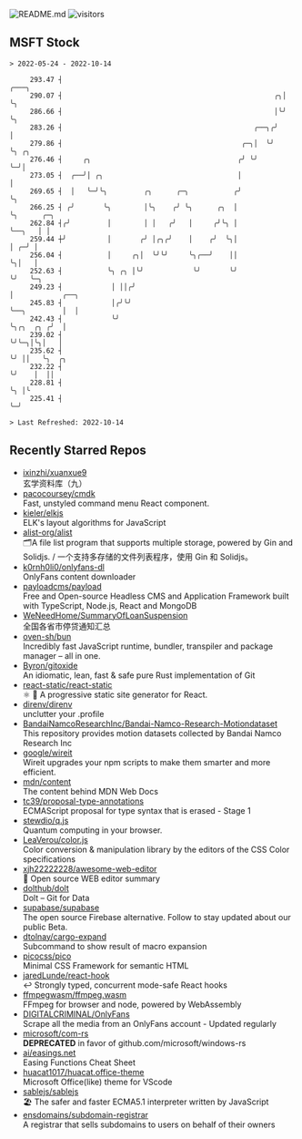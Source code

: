 ![README.md](https://github.com/Gerhut/Gerhut/workflows/README.md/badge.svg)
![visitors](https://visitors.vercel.app/Gerhut/Gerhut?token=8cf69d1f6813d272ef062726b6070c9be4ff72038cfe5a7ded7384a8da65d866)

## MSFT Stock

```
> 2022-05-24 - 2022-10-14

     293.47 ┤                                                      ╭───╮                                         
     290.07 ┤                                                    ╭╮│   ╰╮                                        
     286.66 ┤                                                    │╰╯    ╰╮                                       
     283.26 ┤                                               ╭──╮╭╯       │                                       
     279.86 ┤                                            ╭─╮│  ╰╯        ╰╮ ╭╮                                   
     276.46 ┤     ╭╮                                    ╭╯ ╰╯             ╰─╯│                                   
     273.05 ┤  ╭──╯│ ╭╮                                 │                    │                                   
     269.65 ┤  │   ╰─╯╰╮         ╭╮      ╭─╮           ╭╯                    ╰╮                                  
     266.25 ┤ ╭╯       ╰╮        │╰╮    ╭╯ ╰╮      ╭╮  │                      ╰╮      ╭─╮                        
     262.84 ┤╭╯         │        │ │   ╭╯   │     ╭╯╰╮ │                       ╰──╮   │ │                        
     259.44 ┼╯          │       ╭╯ │╭╮╭╯    │    ╭╯  ╰╮│                          │ ╭─╯ │                        
     256.04 ┤           │     ╭╮│  ╰╯╰╯     ╰╮╭──╯    ││                          ╰╮│   │                        
     252.63 ┤           ╰╮ ╭╮ │╰╯            ╰╯       ╰╯                           ╰╯   ╰─╮                      
     249.23 ┤            │ ││╭╯                                                           │            ╭──╮      
     245.83 ┤            │╭╯╰╯                                                            ╰──╮         │  │      
     242.43 ┤            ╰╯                                                                  ╰╮╭╮  ╭╮ ╭╯  │      
     239.02 ┤                                                                                 ╰╯╰─╮│╰╮│   │      
     235.62 ┤                                                                                     ╰╯ ││   ╰╮  ╭╮ 
     232.22 ┤                                                                                        ╰╯    │  ││ 
     228.81 ┤                                                                                              ╰╮ │╰ 
     225.41 ┤                                                                                               ╰─╯  

> Last Refreshed: 2022-10-14
```

## Recently Starred Repos

- [ixinzhi/xuanxue9](https://github.com/ixinzhi/xuanxue9)  
  玄学资料库（九）
- [pacocoursey/cmdk](https://github.com/pacocoursey/cmdk)  
  Fast, unstyled command menu React component.
- [kieler/elkjs](https://github.com/kieler/elkjs)  
  ELK's layout algorithms for JavaScript
- [alist-org/alist](https://github.com/alist-org/alist)  
  🗂️A file list program that supports multiple storage, powered by Gin and Solidjs. / 一个支持多存储的文件列表程序，使用 Gin 和 Solidjs。
- [k0rnh0li0/onlyfans-dl](https://github.com/k0rnh0li0/onlyfans-dl)  
  OnlyFans content downloader
- [payloadcms/payload](https://github.com/payloadcms/payload)  
  Free and Open-source Headless CMS and Application Framework built with TypeScript, Node.js, React and MongoDB
- [WeNeedHome/SummaryOfLoanSuspension](https://github.com/WeNeedHome/SummaryOfLoanSuspension)  
  全国各省市停贷通知汇总
- [oven-sh/bun](https://github.com/oven-sh/bun)  
  Incredibly fast JavaScript runtime, bundler, transpiler and package manager – all in one.
- [Byron/gitoxide](https://github.com/Byron/gitoxide)  
  An idiomatic, lean, fast & safe pure Rust implementation of Git
- [react-static/react-static](https://github.com/react-static/react-static)  
  ⚛️ 🚀 A progressive static site generator for React.
- [direnv/direnv](https://github.com/direnv/direnv)  
  unclutter your .profile
- [BandaiNamcoResearchInc/Bandai-Namco-Research-Motiondataset](https://github.com/BandaiNamcoResearchInc/Bandai-Namco-Research-Motiondataset)  
  This repository provides motion datasets collected by Bandai Namco Research Inc
- [google/wireit](https://github.com/google/wireit)  
  Wireit upgrades your npm scripts to make them smarter and more efficient.
- [mdn/content](https://github.com/mdn/content)  
  The content behind MDN Web Docs
- [tc39/proposal-type-annotations](https://github.com/tc39/proposal-type-annotations)  
  ECMAScript proposal for type syntax that is erased - Stage 1
- [stewdio/q.js](https://github.com/stewdio/q.js)  
  Quantum computing in your browser.
- [LeaVerou/color.js](https://github.com/LeaVerou/color.js)  
  Color conversion & manipulation library by the editors of the CSS Color specifications
- [xjh22222228/awesome-web-editor](https://github.com/xjh22222228/awesome-web-editor)  
  🔨  Open source WEB editor summary
- [dolthub/dolt](https://github.com/dolthub/dolt)  
  Dolt – Git for Data
- [supabase/supabase](https://github.com/supabase/supabase)  
  The open source Firebase alternative. Follow to stay updated about our public Beta.
- [dtolnay/cargo-expand](https://github.com/dtolnay/cargo-expand)  
  Subcommand to show result of macro expansion
- [picocss/pico](https://github.com/picocss/pico)  
  Minimal CSS Framework for semantic HTML
- [jaredLunde/react-hook](https://github.com/jaredLunde/react-hook)  
  ↩ Strongly typed, concurrent mode-safe React hooks
- [ffmpegwasm/ffmpeg.wasm](https://github.com/ffmpegwasm/ffmpeg.wasm)  
  FFmpeg for browser and node, powered by WebAssembly
- [DIGITALCRIMINAL/OnlyFans](https://github.com/DIGITALCRIMINAL/OnlyFans)  
  Scrape all the media from an OnlyFans account - Updated regularly
- [microsoft/com-rs](https://github.com/microsoft/com-rs)  
  **DEPRECATED** in favor of github.com/microsoft/windows-rs
- [ai/easings.net](https://github.com/ai/easings.net)  
  Easing Functions Cheat Sheet
- [huacat1017/huacat.office-theme](https://github.com/huacat1017/huacat.office-theme)  
  Microsoft Office(like) theme for VScode
- [sablejs/sablejs](https://github.com/sablejs/sablejs)  
  🏖️ The safer and faster ECMA5.1 interpreter written by JavaScript
- [ensdomains/subdomain-registrar](https://github.com/ensdomains/subdomain-registrar)  
  A registrar that sells subdomains to users on behalf of their owners
